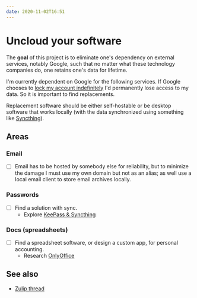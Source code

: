 ```yaml
---
date: 2020-11-02T16:51
---
```


# Uncloud your software

The **goal** of this project is to eliminate one's dependency on external services, notably Google, such that no matter what these technology companies do, one retains one's data for lifetime.

I'm currently dependent on Google for the following services. If Google chooses to [lock my account indefinitely](http://web.archive.org/web/20201102161748/https://www.businessinsider.com/google-users-locked-out-after-years-2020-10) I'd permanently lose access to my data. So it is important to find replacements.

Replacement software should be either self-hostable or be desktop software that works locally (with the data synchronized using something like [Syncthing](https://syncthing.net/)).

## Areas

### Email

- [ ] Email has to be hosted by somebody else for reliability, but to minimize the damage I must use my own domain but not as an alias; as well use a local email client to store email archives locally. 

### Passwords

- [ ] Find a solution with sync.
  - Explore [KeePass & Syncthing](https://dev.to/rusty_sys_dev/switching-to-keepass-and-syncthing-for-password-management-1klh)
  
### Docs (spreadsheets)

- [ ] Find a spreadsheet software, or design a custom app, for personal accounting.
  - Research [OnlyOffice](https://github.com/ONLYOFFICE/DesktopEditors)

## See also

- [Zulip thread](https://funprog.srid.ca/random/going-back-to-free-software.html)
